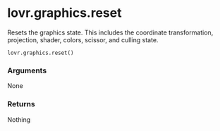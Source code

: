 <!--
category: reference
-->

lovr.graphics.reset
===

Resets the graphics state.  This includes the coordinate transformation, projection, shader, colors,
scissor, and culling state.

    lovr.graphics.reset()

### Arguments

None

### Returns

Nothing
